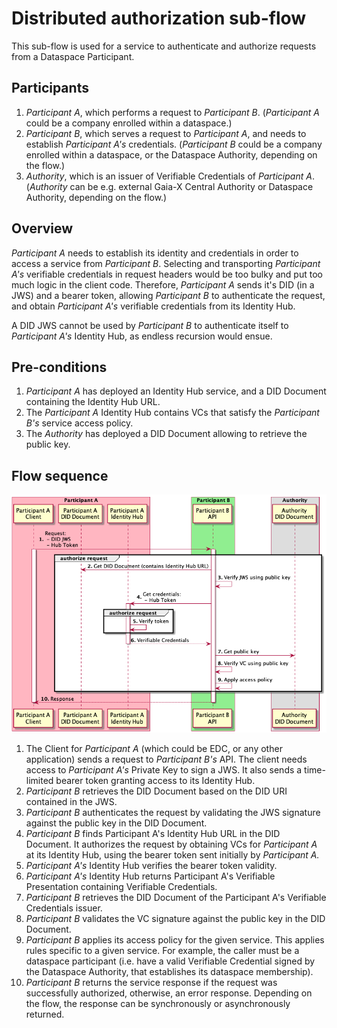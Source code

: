 # Distributed authorization sub-flow

This sub-flow is used for a service to authenticate and authorize requests from a Dataspace Participant.

## Participants

1. _Participant A_, which performs a request to _Participant B_. (_Participant A_ could be a company enrolled within a dataspace.)
2. _Participant B_, which serves a request to _Participant A_, and needs to establish _Participant A's_ credentials. (_Participant B_ could be a company enrolled within a dataspace, or the Dataspace Authority, depending on the flow.)
2. _Authority_, which is an issuer of Verifiable Credentials of _Participant A_. (_Authority_ can be e.g. external Gaia-X Central Authority or Dataspace Authority, depending on the flow.) 

## Overview

_Participant A_ needs to establish its identity and credentials in order to access a service from _Participant B_. Selecting and transporting _Participant A's_ verifiable credentials in request headers would be too bulky and put too much logic in the client code. Therefore, _Participant A_ sends it's DID (in a JWS) and a bearer token, allowing _Participant B_ to authenticate the request, and obtain _Participant A's_ verifiable credentials from its Identity Hub.

A DID JWS cannot be used by _Participant B_ to authenticate itself to _Participant A's_ Identity Hub, as endless recursion would ensue.

## Pre-conditions

1. _Participant A_ has deployed an Identity Hub service, and a DID Document containing the Identity Hub URL.
2. The _Participant A_ Identity Hub contains VCs that satisfy the _Participant B's_ service access policy.
2. The _Authority_ has deployed a DID Document allowing to retrieve the public key.

## Flow sequence

![distributed-authorization](distributed-authorization.png)

1. The Client for _Participant A_ (which could be EDC, or any other application) sends a request to _Participant B's_ API. The client needs access to _Participant A's_ Private Key to sign a JWS. It also sends a time-limited bearer token granting access to its Identity Hub.
2. _Participant B_ retrieves the DID Document based on the DID URI contained in the JWS.
3. _Participant B_ authenticates the request by validating the JWS signature against the public key in the DID Document.
4. _Participant B_ finds Participant A's Identity Hub URL in the DID Document. It authorizes the request by obtaining VCs for _Participant A_ at its Identity Hub, 
   using the bearer token sent initially by _Participant A._
5. _Participant A's_ Identity Hub verifies the bearer token validity.
6. _Participant A's_ Identity Hub returns Participant A's Verifiable Presentation containing Verifiable Credentials.
7. _Participant B_ retrieves the DID Document of the Participant A's Verifiable Credentials issuer.
8. _Participant B_ validates the VC signature against the public key in the DID Document.
9. _Participant B_ applies its access policy for the given service. This applies rules specific to a given service. For example, the caller must be a dataspace participant (i.e. have a valid Verifiable Credential signed by the Dataspace Authority, that establishes its dataspace membership).
10. _Participant B_ returns the service response if the request was successfully authorized, otherwise, an error response. Depending on the flow, the response can be synchronously or asynchronously returned.

